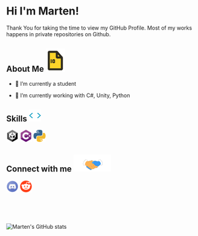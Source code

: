 <h1> Hi I'm Marten!</h1>
<p align="center">
</p>

<div size="20px">  Thank You for taking the time to view my GitHub Profile. Most of my works happens in private repositories on Github.
</div>

<h2> About Me <img src="https://raw.githubusercontent.com/MartenEMD/MartenEMD/main/data/File.gif?token=GHSAT0AAAAAABM6QQYEYMLFH2YTMHXYHYFIYQE72EA" width = 50px></h2>

- 🔭 I’m currently a student
  
- 🌱 I’m currently working with C#, Unity, Python
  

<h2> Skills <img src="https://raw.githubusercontent.com/MartenEMD/MartenEMD/main/data/Code.webp?token=GHSAT0AAAAAABM6QQYFQABOKJS77RC7IEBQYQE7Y2Q" width = 32px> </h2>
<p float="left">
  <img width="32px" src="https://raw.githubusercontent.com/MartenEMD/MartenEMD/main/data/Unity.png?token=GHSAT0AAAAAABM6QQYFB6ZB2ON3Y4PXJ5BQYQE72RA">
  <img width="32px" src="https://raw.githubusercontent.com/MartenEMD/MartenEMD/main/data/C%23.png?token=GHSAT0AAAAAABM6QQYFHT5EFX2QGBYEYMLMYQE723Q">
  <img width="32px" src="https://raw.githubusercontent.com/MartenEMD/MartenEMD/main/data/Python.png?token=GHSAT0AAAAAABM6QQYEBSNNJGCWPRZI4HXCYQE7TSA">
</p>


<h2> Connect with me <img src="https://raw.githubusercontent.com/MartenEMD/MartenEMD/main/data/Connect.gif?token=GHSAT0AAAAAABM6QQYE6QWMHLGJIZCAHV5AYQE7WVQ" width="100px"> </h2>
<p float="left">
  <a href="https://discordapp.com/users/479713616572973086"><img width="32px" src="https://raw.githubusercontent.com/MartenEMD/MartenEMD/main/data/Discord.png?token=GHSAT0AAAAAABM6QQYER5ANQA6W6JWQ6KCKYQFBBEQ"></a>
  <a href="https://www.reddit.com/user/Marten_CSharp"><img width="32px" src="https://raw.githubusercontent.com/MartenEMD/MartenEMD/main/data/Reddit.png?token=GHSAT0AAAAAABM6QQYF7WDXUP7FLE3YHAHUYQFBTEA"></a>
</p>
  
<br>
<br>
<br>
<!--
[![Marten's GitHub Activity Graph](https://activity-graph.herokuapp.com/graph?username=MaykerStudio&theme=tokyonight&count_private=true)](https://git.io/praveenscience)
-->

![Marten's GitHub stats](https://github-readme-stats.vercel.app/api?username=MartenEMD&show_icons=true&theme=radical&include_all_commits=true)

<!--
Streak missing

| ![Mayke's github stats](https://github-readme-stats.vercel.app/api?username=MaykerStudio&show_icons=true&theme=tokyonight&count_private=true) | ![Mayke GitHub Streak](https://github-readme-streak-stats.herokuapp.com/?user=MaykerStudio&theme=tokyonight&count_private=true) |
| --- | --- |
-->

<br>
